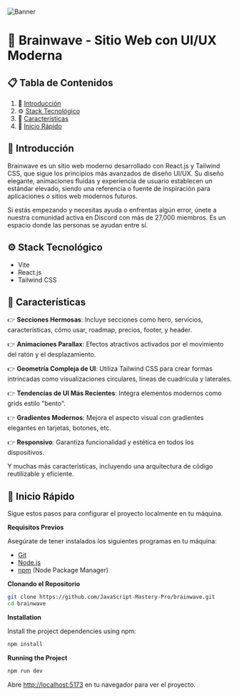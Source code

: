 <div> 
<br />
      <img src="https://images.ui8.net/uploads/preview-05_1683292493343.png" alt="Banner">
  <br />

<h1 aling="center" >🧠 Brainwave - Sitio Web con UI/UX Moderna</h1>
 <div>  

## 📋 <a name="table">Tabla de Contenidos</a>

 1. 🤖 [Introducción](#introduction)
 2. ⚙️ [Stack Tecnológico](#tech-stack)
 3. 🔋 [Características](#features)
 4. 🤸 [Inicio Rápido](#quick-start)
 
 </div>

</div>

## <a name="introduction">🤖 Introducción</a>

Brainwave es un sitio web moderno desarrollado con React.js y Tailwind CSS, que sigue los principios más avanzados de diseño UI/UX. Su diseño elegante, animaciones fluidas y experiencia de usuario establecen un estándar elevado, siendo una referencia o fuente de inspiración para aplicaciones o sitios web modernos futuros.

Si estás empezando y necesitas ayuda o enfrentas algún error, únete a nuestra comunidad activa en Discord con más de 27,000 miembros. Es un espacio donde las personas se ayudan entre sí.

## <a name="tech-stack">⚙️ Stack Tecnológico</a>
- Vite
- React.js
- Tailwind CSS
  
## <a name="features">🔋 Características</a> 

👉 **Secciones Hermosas**: Incluye secciones como hero, servicios, características, cómo usar, roadmap, precios, footer, y header.

👉 **Animaciones Parallax**: Efectos atractivos activados por el movimiento del ratón y el desplazamiento.

👉 **Geometría Compleja de UI**: Utiliza Tailwind CSS para crear formas intrincadas como visualizaciones circulares, líneas de cuadrícula y laterales.

👉 **Tendencias de UI Más Recientes**: Integra elementos modernos como grids estilo "bento".

👉 **Gradientes Modernos**: Mejora el aspecto visual con gradientes elegantes en tarjetas, botones, etc.

👉 **Responsivo**: Garantiza funcionalidad y estética en todos los dispositivos.

Y muchas más características, incluyendo una arquitectura de código reutilizable y eficiente.

## <a name="quick-start">🤸 Inicio Rápido</a>

Sigue estos pasos para configurar el proyecto localmente en tu máquina.

**Requisitos Previos**

Asegúrate de tener instalados los siguientes programas en tu máquina:

- [Git](https://git-scm.com/)
- [Node.js](https://nodejs.org/en)
- [npm](https://www.npmjs.com/) (Node Package Manager)
  
**Clonando el Repositorio**

```bash
git clone https://github.com/JavaScript-Mastery-Pro/brainwave.git
cd brainwave
```

**Installation**

Install the project dependencies using npm:

```bash
npm install
```

**Running the Project**

```bash
npm run dev
```

Abre [http://localhost:5173](http://localhost:5173) en tu navegador para ver el proyecto.
